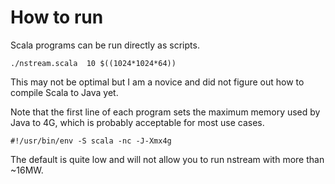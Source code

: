 # How to run

Scala programs can be run directly as scripts.
```
./nstream.scala  10 $((1024*1024*64))
```
This may not be optimal but I am a novice and did not figure out
how to compile Scala to Java yet.

Note that the first line of each program sets the maximum memory
used by Java to 4G, which is probably acceptable for most use cases.
```
#!/usr/bin/env -S scala -nc -J-Xmx4g
```
The default is quite low and will not allow you to run nstream
with more than ~16MW.
